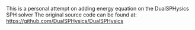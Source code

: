 This is a personal attempt on adding energy equation on the DualSPHysics SPH solver
The original source code can be found at: https://github.com/DualSPHysics/DualSPHysics
